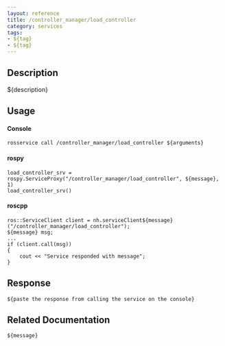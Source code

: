 ```yaml
---
layout: reference
title: /controller_manager/load_controller
category: services
tags: 
- ${tag} 
- ${tag}
---
```


## Description
${description}

## Usage
#### Console
```
rosservice call /controller_manager/load_controller ${arguments}
```

#### rospy
```
load_controller_srv = rospy.ServiceProxy("/controller_manager/load_controller", ${message}, 1)
load_controller_srv()
```

#### roscpp
```
ros::ServiceClient client = nh.serviceClient${message}("/controller_manager/load_controller");
${message} msg;
...
if (client.call(msg))
{
    cout << "Service responded with message";
}
```

## Response
```
${paste the response from calling the service on the console}
```

## Related Documentation
``${message}``  